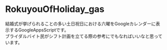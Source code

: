 # RokuyouOfHoliday_gas
結婚式が挙げられることの多い土日祝日における六曜をGoogleカレンダーに表示するGoogleAppsScriptです。  
ブライダルバイト民がシフト計画を立てる際の参考にでもなればいいなと思っています。
